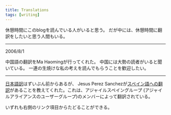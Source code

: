 ```yaml
---
title: Translations
tags: [writing]
---
```


休憩時間にこのblogを読んでいる人がいると思う。
だが中には、休憩時間に翻訳をしたいと思う人間もいる。

----
2006/8/1



中国語の翻訳をMa Haomingが行ってくれた。
中国には大勢の読者がいると聞いている。
一連の生焼けな私の考えを読んでもらうことを歓迎したい。

----
[日本語訳](http://capsctrl.que.jp/kdmsnr/wiki/bliki/)はずいぶん前からあるが、
Jesus Perez Sanchezが[スペイン語への翻訳](http://www.agile-spain.com/agilev2/blog/traduccionmartinfowler)があることを教えてくれた。これは、アジャイルスペイングループ (アジャイルアライアンスのユーザーグループ)のメンバーによって翻訳されている。

いずれも右側のリンク項目からたどることができる。
